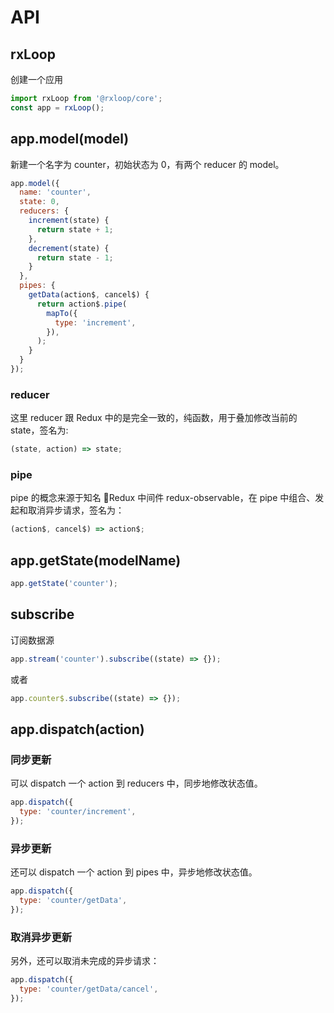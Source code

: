 # API

## rxLoop
创建一个应用

```javascript
import rxLoop from '@rxloop/core';
const app = rxLoop();
```

## app.model(model)
新建一个名字为 counter，初始状态为 0，有两个 reducer 的 model。

```javascript
app.model({
  name: 'counter',
  state: 0,
  reducers: {
    increment(state) {
      return state + 1;
    },
    decrement(state) {
      return state - 1;
    }
  },
  pipes: {
    getData(action$, cancel$) {
      return action$.pipe(
        mapTo({
          type: 'increment',
        }),
      );
    }
  }
});
```
### reducer
这里 reducer 跟 Redux 中的是完全一致的，纯函数，用于叠加修改当前的 state，签名为:

```javascript
(state, action) => state;
```

### pipe
pipe 的概念来源于知名 Redux 中间件 redux-observable，在 pipe 中组合、发起和取消异步请求，签名为：

```javascript
(action$, cancel$) => action$;
```

## app.getState(modelName)
```javascript
app.getState('counter');
```

## subscribe
订阅数据源
```javascript
app.stream('counter').subscribe((state) => {});
```
或者
```javascript
app.counter$.subscribe((state) => {});
```

## app.dispatch(action)

### 同步更新
可以 dispatch 一个 action 到 reducers 中，同步地修改状态值。

```javascript
app.dispatch({
  type: 'counter/increment',
});
```

### 异步更新
还可以 dispatch 一个 action 到 pipes 中，异步地修改状态值。

```javascript
app.dispatch({
  type: 'counter/getData',
});
```

### 取消异步更新
另外，还可以取消未完成的异步请求：

```javascript
app.dispatch({
  type: 'counter/getData/cancel',
});
```

